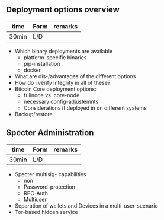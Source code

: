 ## Deployment options overview
| time   | Form    | remarks |
|--------|---------|---------|
| 30min  | L/D     |         |

* Which binary deployments are available
  * platform-specific binaries
  * pip-installation
  * docker
* What are dis-/advantages of the different options
* How do i verify integrity in all of these?
* Bitcoin Core deployment options:
  * fullnode vs. core-node
  * necessary config-adjustemnts
  * Considerations if deployed in on different systems
* Backup/restore

## Specter Administration
| time   | Form    | remarks |
|--------|---------|---------|
| 30min  | L/D     |         |

* Specter multisig- capabilities
  * non
  * Password-protection
  * RPC-Auth
  * Multiuser
* Separation of wallets and Devices in a multi-user-scenario
* Tor-based hidden service
